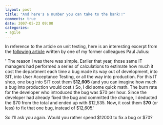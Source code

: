 ```yaml
---
layout: post
title: "And here's a number you can take to the bank!!"
comments: true
date: 2007-05-23 09:00
categories:
- agile
---
```


In reference to the article on unit testing, here is an interesting excerpt from the [following article](http://studios.thoughtworks.com/2007/5/10/continuous-integration-in-the-enterprise-with-cruisecontrol) written by one of my former colleagues Paul Julius:

' The reason I was there was simple. Earlier that year, those same IT managers had performed a series of calculations to estimate how much it cost the department each time a bug made its way out of development, into SIT, into User Acceptance Testing, or all the way into production. For this IT shop, one bug into SIT cost them $<strong>12,605</strong> (and you can imagine how much a bug into production would cost.) So, I did some quick math. The burn rate for the developer who introduced the bug was $70 per hour. Since the developer had already fixed the bug and committed the change, I deducted the $70 from the total and ended up with $12,535. Now, it cost them $<strong>70</strong> (or less) to fix that one bug, instead of $12,605.'

So I'll ask you again. Would you rather spend $12000 to fix a bug or $70?




